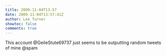 ```yaml
---
title: 2009-11-04T13-57
date: 2009-11-04T13:57:41Z
author: Lee Turner
showtoc: false
comments: true
---
```


This account @GeileStute69737 just seems to be outputting random tweets of mine @spam

